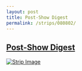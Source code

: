 ```yaml
---
layout: post
title: Post-Show Digest
permalink: /strips/080802/
---
```


## [Post-Show Digest](/strips/080802/)

<a href='../images/ph080802.gif'><img src='../images/ph080802.gif' alt='Strip Image' /></a>


<!-- include copyright-strip.html -->
